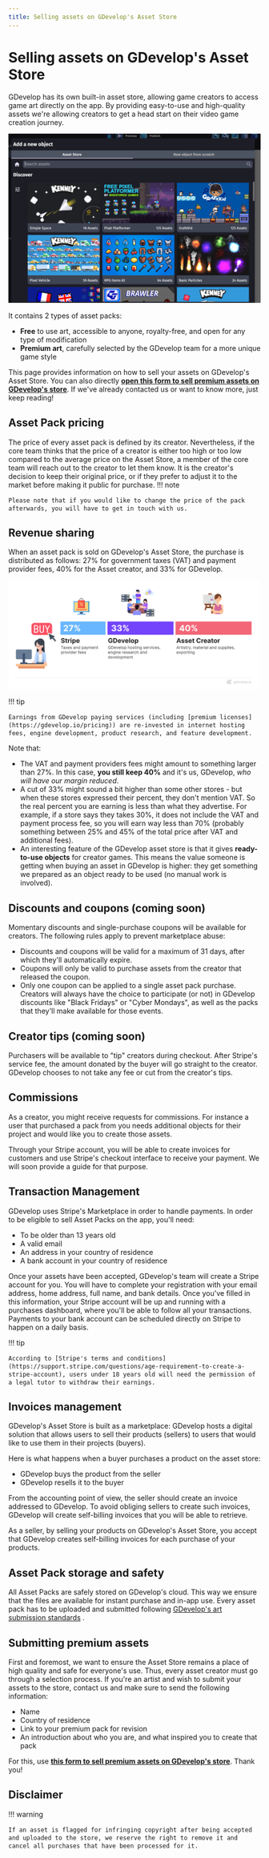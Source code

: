 ```yaml
---
title: Selling assets on GDevelop's Asset Store
---
```

# Selling assets on GDevelop's Asset Store

GDevelop has its own built-in asset store, allowing game creators to access game art directly on the app.
By providing easy-to-use and high-quality assets we're allowing creators to get a head start on their video game creation journey.

![](asset-store.png)

It contains 2 types of asset packs:

-  **Free** to use art, accessible to anyone, royalty-free, and open for any type of modification
-  **Premium art**, carefully selected by the GDevelop team for a more unique game style

This page provides information on how to sell your assets on GDevelop's Asset Store. You can also directly **[open this form to sell premium assets on GDevelop's store](https://forms.gle/rqQajpDWEF3Em8HS6)**.
If we've already contacted us or want to know more, just keep reading!


## Asset Pack pricing

The price of every asset pack is defined by its creator.
Nevertheless, if the core team thinks that the price of a creator is either too high or too low compared to the average price on the Asset Store, a member of the core team will reach out to the creator to let them know.
It is the creator's decision to keep their original price, or if they prefer to adjust it to the market before making it public for purchase.
!!! note

    Please note that if you would like to change the price of the pack afterwards, you will have to get in touch with us.

## Revenue sharing

When an asset pack is sold on GDevelop's Asset Store, the purchase is distributed as follows: 27% for government taxes (VAT) and payment provider fees, 40% for the Asset creator, and 33% for GDevelop.

![](revenue-sharing.png)


!!! tip

    Earnings from GDevelop paying services (including [premium licenses](https://gdevelop.io/pricing)) are re-invested in internet hosting fees, engine development, product research, and feature development.

Note that:

- The VAT and payment providers fees might amount to something larger than 27%. In this case, **you still keep 40%** and it's us, GDevelop, *who will have our margin reduced*.
- A cut of 33% might sound a bit higher than some other stores - but when these stores expressed their percent, they don't mention VAT. So the real percent you are earning is less than what they advertise. For example, if a store says they takes 30%, it does not include the VAT and payment process fee, so you will earn way less than 70% (probably something between 25% and 45% of the total price after VAT and additional fees).
- An interesting feature of the GDevelop asset store is that it gives **ready-to-use objects** for creator games. This means the value someone is getting when buying an asset in GDevelop is higher: they get something we prepared as an object ready to be used (no manual work is involved).

## Discounts and coupons (coming soon)

Momentary discounts and single-purchase coupons will be available for creators.
The following rules apply to prevent marketplace abuse:

  - Discounts and coupons will be valid for a maximum of 31 days, after which they'll automatically expire.
  - Coupons will only be valid to purchase assets from the creator that released the coupon.
  - Only one coupon can be applied to a single asset pack purchase.
Creators will always have the choice to participate (or not) in GDevelop discounts like "Black Fridays" or "Cyber Mondays", as well as the packs that they'll make available for those events.

## Creator tips (coming soon)

Purchasers will be available to "tip" creators during checkout.
After Stripe's service fee, the amount donated by the buyer will go straight to the creator.
GDevelop chooses to not take any fee or cut from the creator's tips.

## Commissions

As a creator, you might receive requests for commissions. For instance a user that purchased a pack from you needs additional objects for their project and would like you to create those assets.

Through your Stripe account, you will be able to create invoices for customers and use Stripe's checkout interface to receive your payment.
We will soon provide a guide for that purpose.

## Transaction Management

GDevelop uses Stripe's Marketplace in order to handle payments.
In order to be eligible to sell Asset Packs on the app, you'll need:

  * To be older than 13 years old
  * A valid email
  * An address in your country of residence
  * A bank account in your country of residence

Once your assets have been accepted, GDevelop's team will create a Stripe account for you.
You will have to complete your registration with your email address, home address, full name, and bank details. Once you've filled in this information, your Stripe account will be up and running with a purchases dashboard, where you'll be able to follow all your transactions.
Payments to your bank account can be scheduled directly on Stripe to happen on a daily basis.

!!! tip

    According to [Stripe's terms and conditions](https://support.stripe.com/questions/age-requirement-to-create-a-stripe-account), users under 18 years old will need the permission of a legal tutor to withdraw their earnings.

## Invoices management

GDevelop's Asset Store is built as a marketplace: GDevelop hosts a digital solution that allows users to sell their products (sellers) to users that would like to use them in their projects (buyers).

Here is what happens when a buyer purchases a product on the asset store:

* GDevelop buys the product from the seller
* GDevelop resells it to the buyer

From the accounting point of view, the seller should create an invoice addressed to GDevelop.
To avoid obliging sellers to create such invoices, GDevelop will create self-billing invoices that you will be able to retrieve.

As a seller, by selling your products on GDevelop's Asset Store, you accept that GDevelop creates self-billing invoices for each purchase of your products.

## Asset Pack storage and safety

All Asset Packs are safely stored on GDevelop's cloud.
This way we ensure that the files are available for instant purchase and in-app use.
Every asset pack has to be uploaded and submitted following [GDevelop's art submission standards](https://wiki.gdevelop.io/gdevelop5/community/contribute-to-the-assets-store)
.
## Submitting premium assets

First and foremost, we want to ensure the Asset Store remains a place of high quality and safe for everyone's use.
Thus, every asset creator must go through a selection process.
If you're an artist and wish to submit your assets to the store, contact us and make sure to send the following information:

  * Name
  * Country of residence
  * Link to your premium pack for revision
  * An introduction about who you are, and what inspired you to create that pack

For this, use **[this form to sell premium assets on GDevelop's store](https://forms.gle/rqQajpDWEF3Em8HS6)**. Thank you!


## Disclaimer

!!! warning

    If an asset is flagged for infringing copyright after being accepted and uploaded to the store, we reserve the right to remove it and cancel all purchases that have been processed for it.